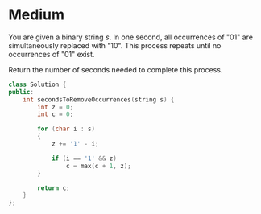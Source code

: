 # Medium

You are given a binary string $s$. In one second, all occurrences of "01" are simultaneously replaced with "10". This process repeats until no occurrences of "01" exist.

Return the number of seconds needed to complete this process.

```cpp
class Solution {
public:
    int secondsToRemoveOccurrences(string s) {
        int z = 0;
        int c = 0;

        for (char i : s)
        {
            z += '1' - i;

            if (i == '1' && z)
                c = max(c + 1, z);
        }

        return c;
    }
};
```
